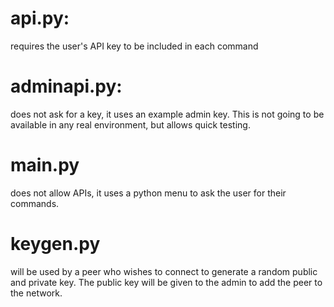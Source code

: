 # api.py:
requires the user's API key to be included in each command

# adminapi.py: 
does not ask for a key, it uses an example admin key. This is not going to be available in any real environment, but allows quick testing.

# main.py 
does not allow APIs, it uses a python menu to ask the user for their commands.

# keygen.py 
will be used by a peer who wishes to connect to generate a random public and private key. The public key will be given to the admin to add the peer to the network.

